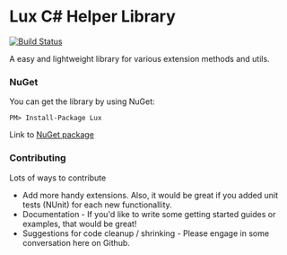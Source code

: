 Lux C# Helper Library
============

[![Build Status](https://travis-ci.org/LazyTarget/Lux.svg?branch=master)](https://travis-ci.org/LazyTarget/Lux)

A easy and lightweight library for various extension methods and utils.

### NuGet

You can get the library by using NuGet:

    PM> Install-Package Lux

Link to [NuGet package](https://www.nuget.org/packages/Lux/)


### Contributing

Lots of ways to contribute

* Add more handy extensions. Also, it would be great if you added unit tests (NUnit) for each new functionallity.
* Documentation - If you'd like to write some getting started guides or examples, that would be great!
* Suggestions for code cleanup / shrinking - Please engage in some conversation here on Github.